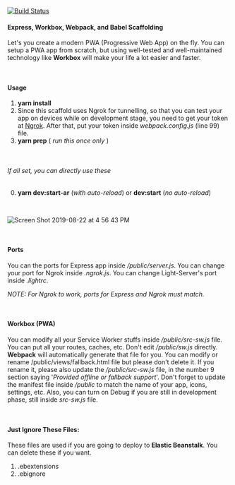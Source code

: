 [![Build Status](https://travis-ci.com/MelodicCrypter/Express-Workbox-Webpack-Babel-Scaffold.svg?branch=master)](https://travis-ci.com/MelodicCrypter/Express-Workbox-Webpack-Babel-Scaffold)

#### Express, Workbox, Webpack, and Babel Scaffolding

Let's you create a modern PWA (Progressive Web App) on the fly. You can setup a PWA app from scratch, but using well-tested and well-maintained technology like
**Workbox** will make your life a lot easier and faster.

<br>

#### Usage
1. **yarn install**
2. Since this scaffold uses Ngrok for tunnelling, so that you can test your app on devices while on development stage, you need to get your token at [Ngrok](https://ngrok.com). 
After that, put your token inside *webpack.config.js* (line 99) file.
3. **yarn prep** ( *run this once only*  )

<br>

###### If all set, you can directly use these
0. **yarn dev:start-ar** (*with auto-reload*) or **dev:start** (*no auto-reload*)

<br>

![Screen Shot 2019-08-22 at 4 56 43 PM](https://user-images.githubusercontent.com/18341500/63503298-c9099b80-c501-11e9-8512-1f7976faa624.png)

<br>

#### Ports
You can the ports for Express app inside */public/server.js*. You can change your port for Ngrok inside *.ngrok.js*. You can change Light-Server's port inside *.lightrc*.

*NOTE: For Ngrok to work, ports for Express and Ngrok must match.*


<br>

#### Workbox (PWA)
You can modify all your Service Worker stuffs inside */public/src-sw.js* file. You can put all your routes, caches, etc. Don't edit */public/sw.js* directly. **Webpack** will
automatically generate that file for you. You can modify or rename /public/views/fallback.html file but please don't delete it. If you rename it, please also update the 
*/public/src-sw.js* file, in the number 9 section saying '*Provided offline or fallback support*'. Don't forget to update the manifest file inside */public* to match the name
of your app, icons, settings, etc. Also, you can turn on Debug if you are still in development phase, still inside *src-sw.js* file.

<br>

#### Just Ignore These Files:
 These files are used if you are going to deploy to **Elastic Beanstalk**. You can delete these if you want.
1. .ebextensions
2. .ebignore

<br>

